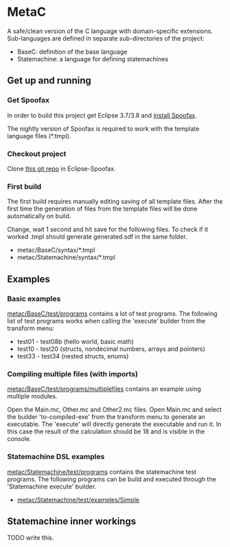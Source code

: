 MetaC
=====

A safe/clean version of the C language with domain-specific extensions. Sub-languages are defined in separate sub-directories of the project:

- BaseC: definition of the base language 
- Statemachine: a language for defining statemachines

## Get up and running


### Get Spoofax

In order to build this project get Eclipse 3.7/3.8 and [install Spoofax](http://metaborg.org/wiki/spoofax/download).

The nightly version of Spoofax is required to work with the template language files (*.tmpl).


### Checkout project

Clone [this git repo](https://github.com/metaborg/metac.git) in Eclipse-Spoofax.


### First build

The first build requires manually editing saving of all template files. After the first time the generation of files from the template files will be done automatically on build.

Change, wait 1 second and hit save for the following files.
To check if it worked <filename>.tmpl should generate <filename>generated.sdf in the same folder.

* metac/BaseC/syntax/*.tmpl
* metac/Statemachine/syntax/*.tmpl


## Examples

### Basic examples

[metac/BaseC/test/programs](https://github.com/metaborg/metac/tree/master/BaseC/test/programs) contains a lot of test programs.
The following list of test programs works when calling the 'execute' builder from the transform menu:

* test01 - test08b (hello world, basic math)
* test10 - test20 (structs, nondecimal numbers, arrays and pointers)
* test33 - test34 (nested structs, enums)

### Compiling multiple files (with imports)

[metac/BaseC/test/programs/multiplefiles](https://github.com/metaborg/metac/tree/master/BaseC/test/programs/multiplefiles) contains an example using multiple modules.

Open the Main.mc, Other.mc and Other2.mc files.
Open Main.mc and select the builder 'to-compiled-exe' from the transform menu to generate an executable.
The 'execute' will directly generate the executable and run it.
In this case the result of the calculation should be 18 and is visible in the console.

### Statemachine DSL examples

[metac/Statemachine/test/programs](https://github.com/metaborg/statemachine/tree/master/BaseC/test/programs) contains the statemachine test programs.
The following programs can be build and executed through the 'Statemachine execute' builder.

* [metac/Statemachine/test/examples/Simple](https://github.com/metaborg/metac/blob/master/Statemachine/test/examples/Simple/SimpleStatemachine.mc)

## Statemachine inner workings

TODO write this.
